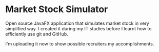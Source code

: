 # Market Stock Simulator
Open source JavaFX application that simulates market stock in very simplified way.
I created it during my IT studies before I learnt how to efficiently use git and GitHub. 

I'm uploading it now to show possible recruiters my accomplishments.